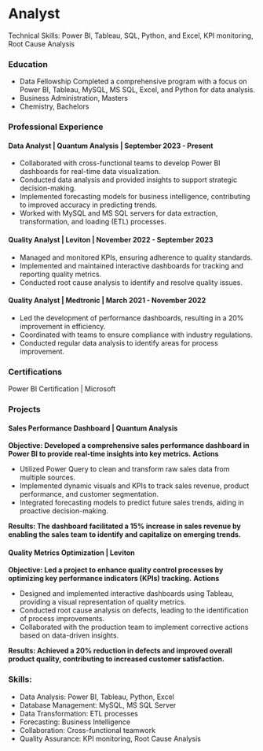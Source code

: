 # Analyst
Technical Skills: Power BI, Tableau, SQL, Python, and Excel, KPI monitoring, Root Cause Analysis

### Education

- Data Fellowship
  Completed a comprehensive program with a focus on Power BI, Tableau, MySQL, MS SQL, Excel, and Python for data analysis.
- Business Administration, Masters
- Chemistry, Bachelors

### Professional Experience

#### Data Analyst | Quantum Analysis | September 2023 - Present
- Collaborated with cross-functional teams to develop Power BI dashboards for real-time data visualization.
- Conducted data analysis and provided insights to support strategic decision-making.
- Implemented forecasting models for business intelligence, contributing to improved accuracy in predicting trends.
- Worked with MySQL and MS SQL servers for data extraction, transformation, and loading (ETL) processes.
  
#### Quality Analyst | Leviton | November 2022 - September 2023
- Managed and monitored KPIs, ensuring adherence to quality standards.
- Implemented and maintained interactive dashboards for tracking and reporting quality metrics.
- Conducted root cause analysis to identify and resolve quality issues.
  
#### Quality Analyst | Medtronic | March 2021 - November 2022
- Led the development of performance dashboards, resulting in a 20% improvement in efficiency.
- Coordinated with teams to ensure compliance with industry regulations.
- Conducted regular data analysis to identify areas for process improvement.

### Certifications
Power BI Certification | Microsoft

### Projects
#### Sales Performance Dashboard | Quantum Analysis
**Objective: Developed a comprehensive sales performance dashboard in Power BI to provide real-time insights into key metrics.**
**Actions**
- Utilized Power Query to clean and transform raw sales data from multiple sources.
- Implemented dynamic visuals and KPIs to track sales revenue, product performance, and customer segmentation.
- Integrated forecasting models to predict future sales trends, aiding in proactive decision-making.
  
**Results: The dashboard facilitated a 15% increase in sales revenue by enabling the sales team to identify and capitalize on emerging trends.**

#### Quality Metrics Optimization | Leviton
**Objective: Led a project to enhance quality control processes by optimizing key performance indicators (KPIs) tracking.**
**Actions**
- Designed and implemented interactive dashboards using Tableau, providing a visual representation of quality metrics.
- Conducted root cause analysis on defects, leading to the identification of process improvements.
- Collaborated with the production team to implement corrective actions based on data-driven insights.
  
**Results: Achieved a 20% reduction in defects and improved overall product quality, contributing to increased customer satisfaction.**

### Skills:
- Data Analysis: Power BI, Tableau, Python, Excel
- Database Management: MySQL, MS SQL Server
- Data Transformation: ETL processes
- Forecasting: Business Intelligence
- Collaboration: Cross-functional teamwork
- Quality Assurance: KPI monitoring, Root Cause Analysis
